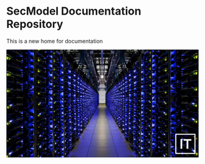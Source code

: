 # SecModel Documentation Repository

This is a new home for documentation

![DataCenter](./images/WP_serverfarm_Putman_dektop.jpg)


